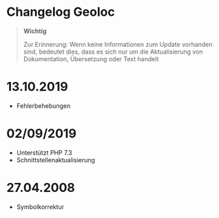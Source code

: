 # Changelog Geoloc

>**Wichtig**
>
>Zur Erinnerung: Wenn keine Informationen zum Update vorhanden sind, bedeutet dies, dass es sich nur um die Aktualisierung von Dokumentation, Übersetzung oder Text handelt

# 13.10.2019

- Fehlerbehebungen

# 02/09/2019

- Unterstützt PHP 7.3
- Schnittstellenaktualisierung

# 27.04.2008

- Symbolkorrektur
